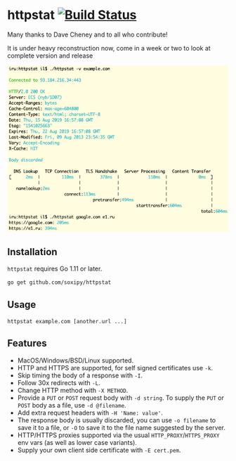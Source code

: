 # httpstat [![Build Status](https://api.travis-ci.org/soxipy/httpstat.svg?branch=master)](https://travis-ci.org/soxipy/httpstat)

Many thanks to Dave Cheney and to all who contribute!

It is under heavy reconstruction now, come in a week or two to look at complete version and release

![httpstat screenshot](./screenshot.png)

## Installation

`httpstat` requires Go 1.11 or later.

```sh
go get github.com/soxipy/httpstat
```

## Usage

```sh
httpstat example.com [another.url ...]
```

## Features

- MacOS/Windows/BSD/Linux supported.
- HTTP and HTTPS are supported, for self signed certificates use `-k`.
- Skip timing the body of a response with `-I`.
- Follow 30x redirects with `-L`.
- Change HTTP method with `-X METHOD`.
- Provide a `PUT` or `POST` request body with `-d string`. To supply the `PUT` or `POST` body as a file, use `-d @filename`.
- Add extra request headers with `-H 'Name: value'`.
- The response body is usually discarded, you can use `-o filename` to save it to a file, or `-O` to save it to the file name suggested by the server.
- HTTP/HTTPS proxies supported via the usual `HTTP_PROXY`/`HTTPS_PROXY` env vars (as well as lower case variants).
- Supply your own client side certificate with `-E cert.pem`.
